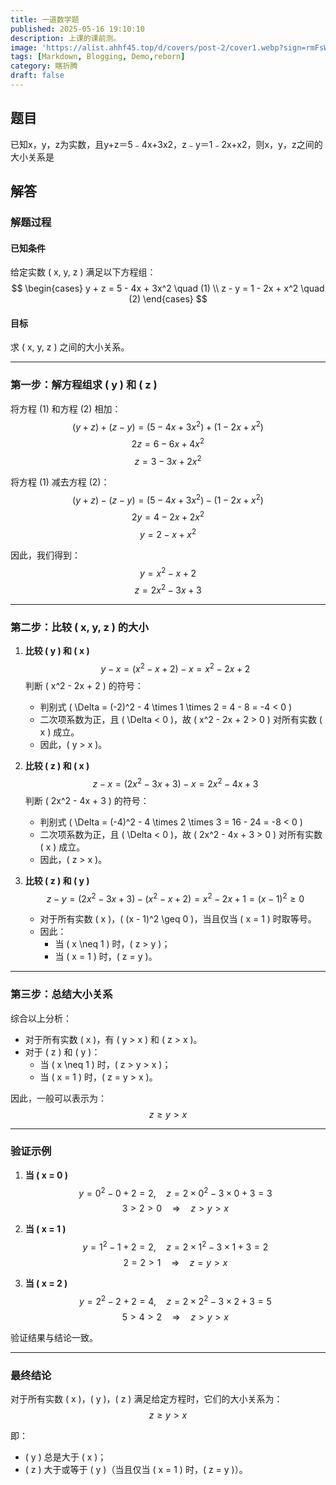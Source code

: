 ```yaml
---
title: 一道数学题
published: 2025-05-16 19:10:10
description: 上课的课前测。
image: 'https://alist.ahhf45.top/d/covers/post-2/cover1.webp?sign=rmFsW_DkyvfJsoQG4m_yY2ZbmAtW0F7YWVOY6AxLEN4=:0'
tags: [Markdown, Blogging, Demo,reborn]
category: 瞎折腾
draft: false
---
```


## 题目

已知x，y，z为实数，且y+z＝5﹣4x+3x2，z﹣y＝1﹣2x+x2，则x，y，z之间的大小关系是

## 解答

### 解题过程

#### 已知条件
给定实数 \( x, y, z \) 满足以下方程组：
$$
\begin{cases} 
y + z = 5 - 4x + 3x^2 \quad (1) \\ 
z - y = 1 - 2x + x^2 \quad (2) 
\end{cases}
$$

#### 目标
求 \( x, y, z \) 之间的大小关系。

---

### 第一步：解方程组求 \( y \) 和 \( z \)

将方程 (1) 和方程 (2) 相加：
$$
(y + z) + (z - y) = (5 - 4x + 3x^2) + (1 - 2x + x^2)
$$
$$
2z = 6 - 6x + 4x^2
$$
$$
z = 3 - 3x + 2x^2
$$

将方程 (1) 减去方程 (2)：
$$
(y + z) - (z - y) = (5 - 4x + 3x^2) - (1 - 2x + x^2)
$$
$$
2y = 4 - 2x + 2x^2
$$
$$
y = 2 - x + x^2
$$

因此，我们得到：
$$
y = x^2 - x + 2
$$
$$
z = 2x^2 - 3x + 3
$$

---

### 第二步：比较 \( x, y, z \) 的大小

1. **比较 \( y \) 和 \( x \)**
   $$
   y - x = (x^2 - x + 2) - x = x^2 - 2x + 2
   $$
   判断 \( x^2 - 2x + 2 \) 的符号：
   - 判别式 \( \Delta = (-2)^2 - 4 \times 1 \times 2 = 4 - 8 = -4 < 0 \)
   - 二次项系数为正，且 \( \Delta < 0 \)，故 \( x^2 - 2x + 2 > 0 \) 对所有实数 \( x \) 成立。
   - 因此，\( y > x \)。

2. **比较 \( z \) 和 \( x \)**
   $$
   z - x = (2x^2 - 3x + 3) - x = 2x^2 - 4x + 3
   $$
   判断 \( 2x^2 - 4x + 3 \) 的符号：
   - 判别式 \( \Delta = (-4)^2 - 4 \times 2 \times 3 = 16 - 24 = -8 < 0 \)
   - 二次项系数为正，且 \( \Delta < 0 \)，故 \( 2x^2 - 4x + 3 > 0 \) 对所有实数 \( x \) 成立。
   - 因此，\( z > x \)。

3. **比较 \( z \) 和 \( y \)**
   $$
   z - y = (2x^2 - 3x + 3) - (x^2 - x + 2) = x^2 - 2x + 1 = (x - 1)^2 \geq 0
   $$
   - 对于所有实数 \( x \)，\( (x - 1)^2 \geq 0 \)，当且仅当 \( x = 1 \) 时取等号。
   - 因此：
     - 当 \( x \neq 1 \) 时，\( z > y \)；
     - 当 \( x = 1 \) 时，\( z = y \)。

---

### 第三步：总结大小关系

综合以上分析：
- 对于所有实数 \( x \)，有 \( y > x \) 和 \( z > x \)。
- 对于 \( z \) 和 \( y \)：
  - 当 \( x \neq 1 \) 时，\( z > y > x \)；
  - 当 \( x = 1 \) 时，\( z = y > x \)。

因此，一般可以表示为：
$$
z \geq y > x
$$

---

### 验证示例

1. **当 \( x = 0 \)**
   $$
   y = 0^2 - 0 + 2 = 2, \quad z = 2 \times 0^2 - 3 \times 0 + 3 = 3
   $$
   $$
   3 > 2 > 0 \quad \Rightarrow \quad z > y > x
   $$

2. **当 \( x = 1 \)**
   $$
   y = 1^2 - 1 + 2 = 2, \quad z = 2 \times 1^2 - 3 \times 1 + 3 = 2
   $$
   $$
   2 = 2 > 1 \quad \Rightarrow \quad z = y > x
   $$

3. **当 \( x = 2 \)**
   $$
   y = 2^2 - 2 + 2 = 4, \quad z = 2 \times 2^2 - 3 \times 2 + 3 = 5
   $$
   $$
   5 > 4 > 2 \quad \Rightarrow \quad z > y > x
   $$

验证结果与结论一致。

---

### 最终结论

对于所有实数 \( x \)，\( y \)，\( z \) 满足给定方程时，它们的大小关系为：
$$
z \geq y > x
$$

即：
- \( y \) 总是大于 \( x \)；
- \( z \) 大于或等于 \( y \)（当且仅当 \( x = 1 \) 时，\( z = y \)）。
